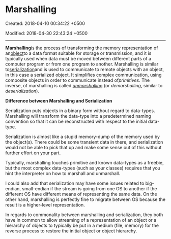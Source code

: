 # Marshalling

Created: 2018-04-10 00:34:22 +0500

Modified: 2018-04-30 22:43:24 +0500

---

**Marshalling**is the process of transforming the memory representation of an[object](https://en.wikipedia.org/wiki/Object_(computer_science))to a data format suitable for storage or transmission, and it is typically used when data must be moved between different parts of a computer program or from one program to another. Marshalling is similar to[serialization](https://en.wikipedia.org/wiki/Serialization)and is used to communicate to remote objects with an object, in this case a serialized object. It simplifies complex communication, using composite objects in order to communicate instead of*primitives*. The inverse, of marshalling is called [*unmarshallin*](https://en.wikipedia.org/wiki/Unmarshalling)g (or *demarshalling*, similar to *deserialization*).



**Difference between Marshalling and Serialization**

Serialization puts objects in a binary form without regard to data-types. Marshalling will transform the data-type into a predetermined naming convention so that it can be reconstructed with respect to the initial data-type.



Serialization is almost like a stupid memory-dump of the memory used by the object(s). There could be some transient data in there, and serialization would not be able to pick that up and make some sense out of this without further effort on your part.



Typically, marshalling touches primitive and known data-types as a freebie, but the most complex data-types (such as your classes) requires that you hint the interpreter on how to marshall and unmarshall.



I could also add that serialization may have some issues related to big-endian, small-endian if the stream is going from one OS to another if the different OS have different means of representing the same data. On the other hand, marshalling is perfectly fine to migrate between OS because the result is a higher-level representation.



In regards to commonality between marshalling and serialization, they both have in common to allow streaming of a representation of an object or a hierarchy of objects to typically be put in a medium (file, memory) for the reverse process to restore the initial object or object hierarchy.
